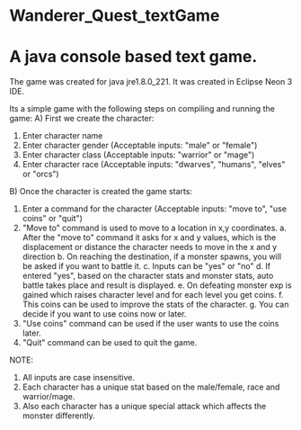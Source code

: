 # Wanderer_Quest_textGame
A java console based text game.
============================================================================

The game was created for java jre1.8.0_221.
It was created in Eclipse Neon 3 IDE.

Its a simple game with the following steps on compiling and running the game:
A) First we create the character:
1.  Enter character name
2.  Enter character gender (Acceptable inputs: "male" or "female")
3.  Enter character class (Acceptable inputs: "warrior" or "mage")
4.  Enter character race (Acceptable inputs: "dwarves", "humans", "elves" or "orcs")

B) Once the character is created the game starts:
1.  Enter a command for the character (Acceptable inputs: "move to", "use coins" or "quit")
2.  "Move to" command is used to move to a location in x,y coordinates.
    a. After the "move to" command it asks for x and y values, which is the displacement or distance the character
      needs to move in the x and y direction
    b. On reaching the destination, if a monster spawns, you will be asked if you want to battle it.
    c. Inputs can be "yes" or "no"
    d. If entered "yes", based on the character stats and monster stats, auto battle takes place and result is displayed.
    e. On defeating monster exp is gained which raises character level and for each level you get coins.
    f. This coins can be used to improve the stats of the character.
    g. You can decide if you want to use coins now or later.
3.  "Use coins" command can be used if the user wants to use the coins later.
4.  "Quit" command can be used to quit the game.

NOTE:
1.  All inputs are case insensitive.
2.  Each character has a unique stat based on the male/female, race and warrior/mage.
3.  Also each character has a unique special attack which affects the monster differently.
